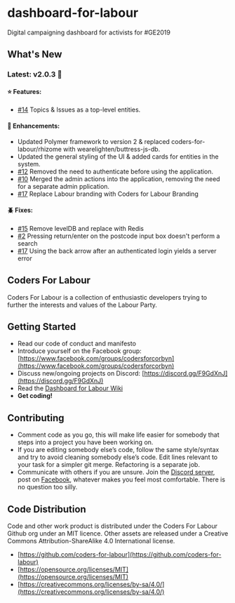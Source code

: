 # dashboard-for-labour

Digital campaigning dashboard for activists for #GE2019

## What's New

### Latest: v2.0.3 🎉

#### :star: Features:

- [#14](https://github.com/coders-for-labour/dashboard-for-labour/issues/14) Topics & Issues as a top-level entities.

#### :hammer: Enhancements:

- Updated Polymer framework to version 2 & replaced coders-for-labour/rhizome with wearelighten/buttress-js-db.
- Updated the general styling of the UI & added cards for entities in the system.
- [#12](https://github.com/coders-for-labour/dashboard-for-labour/issues/12) Removed the need to authenticate before using the application.
- [#10](https://github.com/coders-for-labour/dashboard-for-labour/issues/10) Merged the admin actions into the application, removing the need for a separate admin pplication.
- [#17](https://github.com/coders-for-labour/dashboard-for-labour/issues/17) Replace Labour branding with Coders for Labour Branding

#### :beetle: Fixes:

- [#15](https://github.com/coders-for-labour/dashboard-for-labour/issues/15) Remove levelDB and replace with Redis
- [#2](https://github.com/coders-for-labour/dashboard-for-labour/issues/2) Pressing return/enter on the postcode input box doesn't perform a search
- [#17](https://github.com/coders-for-labour/dashboard-for-labour/issues/17) Using the back arrow after an authenticated login yields a server error

## Coders For Labour

Coders For Labour is a collection of enthusiastic developers trying to further the interests and values of the Labour Party.

## Getting Started

- Read our code of conduct and manifesto
- Introduce yourself on the Facebook group: [https://www.facebook.com/groups/codersforcorbyn](https://www.facebook.com/groups/codersforcorbyn)
- Discuss new/ongoing projects on Discord: [https://discord.gg/F9GdXnJ](https://discord.gg/F9GdXnJ)
- Read the [Dashboard for Labour Wiki](https://github.com/coders-for-labour/dashboard-for-labour/wiki)
- **Get coding!**

## Contributing

- Comment code as you go, this will make life easier for somebody that steps into a project you have been working on.
- If you are editing somebody else’s code, follow the same style/syntax and try to avoid cleaning somebody else’s code. Edit lines relevant to your task for a simpler git merge. Refactoring is a separate job.
- Communicate with others if you are unsure. Join the [Discord server](https://discord.gg/F9GdXnJ), post on [Facebook](https://www.facebook.com/groups/codersforcorbyn), whatever makes you feel most comfortable. There is no question too silly.

## Code Distribution

Code and other work product is distributed under the Coders For Labour Github org under an MIT licence. Other assets are released under a Creative Commons Attribution-ShareAlike 4.0 International license.

- [https://github.com/coders-for-labour](https://github.com/coders-for-labour)
- [https://opensource.org/licenses/MIT](https://opensource.org/licenses/MIT)
- [https://creativecommons.org/licenses/by-sa/4.0/](https://creativecommons.org/licenses/by-sa/4.0/)

